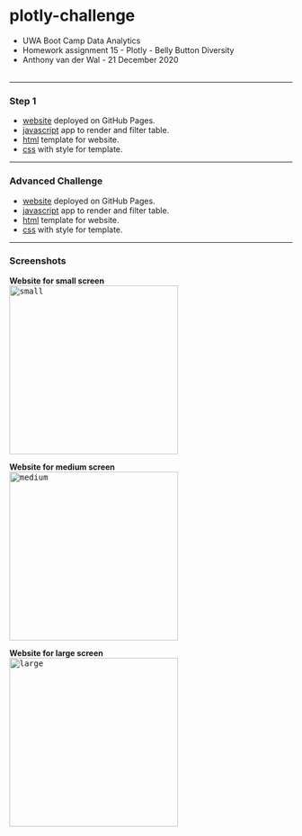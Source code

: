 # plotly-challenge
- UWA Boot Camp Data Analytics
- Homework assignment 15 - Plotly - Belly Button Diversity
- Anthony van der Wal - 21 December 2020
<br><br>

---
### Step 1
- [website](https://anthonyvanderwal.github.io/javascript-challenge/UFO-level-1/) deployed on GitHub Pages.
- [javascript](./UFO-level-1/static/js/app.js) app to render and filter table.
- [html](./UFO-level-1/index.html) template for website.
- [css](./UFO-level-1/static/css/style.css) with style for template.

---
### Advanced Challenge
- [website](https://anthonyvanderwal.github.io/javascript-challenge/UFO-level-2/) deployed on GitHub Pages.
- [javascript](./UFO-level-2/static/js/app.js) app to render and filter table.
- [html](./UFO-level-2/index.html) template for website.
- [css](./UFO-level-2/static/css/style.css) with style for template.

---
### Screenshots
**Website for small screen**  
<kbd><img style="margin-left:0px;border:0px solid blue;" 
     height='300' title="small"
     src="./UFO-level-2/static/images/ufo-l2-small.png" /></kbd>

**Website for medium screen**  
<kbd><img style="margin-left:0px;border:0px solid blue;" 
     height='300' title="medium"
     src="./UFO-level-2/static/images/ufo-l2-medium.png" /></kbd>

**Website for large screen**  
<kbd><img style="margin-left:0px;border:0px solid blue;" 
     height='300' title="large"
     src="./UFO-level-2/static/images/ufo-l2-large.png" /></kbd>
